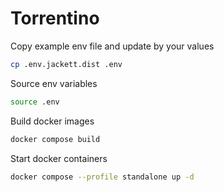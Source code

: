 # Torrentino

Copy example env file and update by your values
```bash
cp .env.jackett.dist .env
```

Source env variables
```bash
source .env
```

Build docker images
```bash
docker compose build
```

Start docker containers
```bash
docker compose --profile standalone up -d
```
